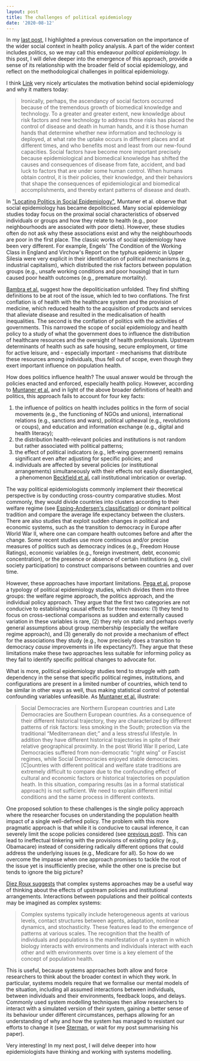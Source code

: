 ```yaml
---
layout: post
title: The challenges of political epidemiology
date: '2020-08-12'
---
```


In my [last post](https://rokhrzic.eu/2020/07/28/macro-policy-health-welfare.html), I highlighted a previous conversation on the importance of the wider social context in health policy analysis. A part of the wider context includes politics, so we may call this endeavour *political epidemiology*. In this post, I will delve deeper into the emergence of this approach, provide a sense of its relationship with the broader field of social epidemiology, and reflect on the methodological challenges in political epidemiology.

I think [Link](https://doi.org/10.1177%2F002214650804900401) very nicely articulates the motivation behind social epidemiology and why it matters today:

> Ironically, perhaps, the ascendancy of social factors occurred because of the tremendous growth of biomedical knowledge and technology. To a greater and greater extent, new knowledge about risk factors and new technology to address those risks has placed the control of disease and death in human hands, and it is those human hands that determine whether new information and technology is deployed, at what rate the uptake occurs in different places and at different times, and who benefits most and least from our new-found capacities. Social factors have become more important precisely because epidemiological and biomedical knowledge has shifted the causes and consequences of disease from fate, accident, and bad luck to factors that are under some human control. When humans obtain control, it is their policies, their knowledge, and their behaviors that shape the consequences of epidemiological and biomedical accomplishments, and thereby extant patterns of disease and death.

In ["Locating Politics in Social Epidemiology"](https://doi.org/10.1007/978-94-007-2138-8_9), Muntaner et al. observe that social epidemiology has became depoliticised. Many social epidemiology studies today focus on the proximal social characteristics of observed individuals or groups and how they relate to health (e.g., poor neighbourhoods are associated with poor diets). However, these studies often do not ask why these associations exist and why the neighbourhoods are poor in the first place. The classic works of social epidemiology have been very different. For example, Engels' The Condition of the Working Class in England and Virchow's Report on the typhus epidemic in Upper Silesia were very explicit in their identification of political mechanisms (e.g, industrial capitalism), which distributed the risk factors between population groups (e.g., unsafe working conditions and poor housing) that in turn caused poor health outcomes (e.g., premature mortality).

[Bambra et al.](https://doi.org/10.1093/heapro/dah608) suggest how the depoliticisation unfolded. They find shifting definitions to be at root of the issue, which led to two conflations. The first conflation is of health with the healthcare system and the provision of medicine, which reduced health to the acquisition of products and services that alleviate disease and resulted in the medicalisation of health inequalities. The second is the conflation of politics with the activities of governments. This narrowed the scope of social epidemiology and health policy to a study of what the government does to influence the distribution of healthcare resources and the oversight of health professionals. Upstream determinants of health such as safe housing, secure employment, or time for active leisure, and - especially important - mechanisms that distribute these resources among individuals, thus fell out of scope, even though they exert important influence on population health.

How does politics influence health? The usual answer would be through the policies enacted and enforced, especially health policy. However, according to [Muntaner et al.](https://doi.org/10.1007/978-94-007-2138-8_9) and in light of the above broader definitions of health and politics, this approach fails to account for four key facts:
1.   the influence of politics on health includes politics in the form of social movements (e.g., the functioning of NGOs and unions), international relations (e.g., sanctions and wars), political upheaval (e.g., revolutions or coups), and education and information exchange (e.g., digital and health literacy);
2.   the distribution health-relevant policies and institutions is not random but rather associated with  political patterns;
3.   the effect of political indicators (e.g., left-wing government) remains significant even after adjusting for specific policies; and
4.   individuals are affected by several policies (or institutional arrangements) simultaneously with their effects not easily disentangled, a phenomenon [Beckfield et al.](https://doi.org/10.1057/sth.2015.19) call institutional imbrication or overlap.

The way political epidemiologists commonly implement their theoretical perspective is by conducting cross-country comparative studies. Most commonly, they would divide countries into clusters according to their welfare regime (see [Esping-Andersen's classification](https://books.google.nl/books/about/The_Three_Worlds_of_Welfare_Capitalism.html?id=Vl2FQgAACAAJ)) or dominant political tradition and compare the average life expectancy between the clusters. There are also studies that exploit sudden changes in political and economic systems, such as the transition to democracy in Europe after World War II, where one can compare health outcomes before and after the change. Some recent studies use more continuous and/or precise measures of politics such as democracy indices (e.g., Freedom House Ratings), economic variables (e.g., foreign investment, debt, economic concentration), or the presence or absence of certain institutions (e.g, civil society participation) to construct comparisons between countries and over time.

However, these approaches have important limitations. [Pega et al.](https://doi.org/10.1016/j.socscimed.2013.06.007) propose a typology of political epidemiology studies, which divides them into three groups: the welfare regime approach, the politics approach, and the individual policy approach. They argue that the first two categories are not conducive to establishing causal effects for three reasons: (1) they tend to focus on cross-sectional comparisons as sudden and externally caused variation in these variables is rare, (2) they rely on static and perhaps overly general assumptions about group membership (especially the welfare regime approach), and (3) generally do not provide a mechanism of effect for the associations they study (e.g., how precisely does a transition to democracy *cause* improvements in life expectancy?). They argue that these limitations make these two approaches less suitable for informing policy as they fail to identify specific political changes to advocate for.

What is more, political epidemiology studies tend to struggle with path dependency in the sense that specific political regimes, institutions, and configurations are present in a limited number of countries, which tend to be similar in other ways as well, thus making statistical control of potential confounding variables unfeasible. As [Muntaner et al.](https://doi.org/10.1007/978-94-007-2138-8_9) illustrate:

>   Social Democracies are Northern European countries and Late Democracies are Southern European countries. As a consequence of their different historical trajectory, they are characterized by different patterns of risk factors: less smoking in the South; protection via the traditional “Mediterranean diet;” and a less stressful lifestyle. In addition they have different historical trajectories in spite of their relative geographical proximity. In the post World War II period, Late Democracies suffered from non-democratic “right wing” or Fascist regimes, while Social Democracies enjoyed stable democracies. [C]ountries with different political and welfare state traditions are extremely difficult to compare due to the confounding effect of cultural and economic factors or historical trajectories on population heath. In this situation, comparing results (as in a formal statistical approach) is not sufficient. We need to explain different initial conditions and the same process in different contexts.

One proposed solution to these challenges is the single policy approach where the researcher focuses on understanding the population health impact of a single well-defined policy. The problem with this more pragmatic approach is that while it is conducive to causal inference, it can severely limit the scope policies considered (see [previous post](https://rokhrzic.eu/2020/07/28/macro-policy-health-welfare.html)). This can lead to ineffectual tinkering with the provisions of existing policy (e.g., Obamacare) instead of considering radically different options that could address the underlying issues (e.g., Medicare for all). So how do we overcome the impasse when one approach promises to tackle the root of the issue yet is insufficiently precise, while the other one is precise but tends to ignore the big picture?

[Diez Roux suggests](https://doi.org/10.2105/AJPH.2011.300149) that complex systems approaches may be a useful way of thinking about the effects of upstream policies and institutional arrangements. Interactions between populations and their political contexts may be imagined as complex systems:

>   Complex systems typically include heterogeneous agents at various levels, contact structures between agents, adaptation, nonlinear dynamics, and stochasticity. These features lead to the emergence of patterns at various scales. The recognition that the health of individuals and populations is the manifestation of a system in which biology interacts with environments and individuals interact with each other and with environments over time is a key element of the concept of population health.

This is useful, because systems approaches both allow and force researchers to think about the broader context in which they work. In particular, systems models require that we formalise our mental models of the situation, including all assumed interactions between individuals, between individuals and their environments, feedback loops, and delays. Commonly used system modelling techniques then allow researchers to interact with a simulated version of their system, gaining a better sense of its behaviour under different circumstances, perhaps allowing for an understanding of why and how the system has managed to resistant our efforts to change it (see [Sterman](https://doi.org/10.1002/sdr.4260100214), or wait for my post summarising his paper).

Very interesting! In my next post, I will delve deeper into how epidemiologists have thinking and working with systems modelling.
